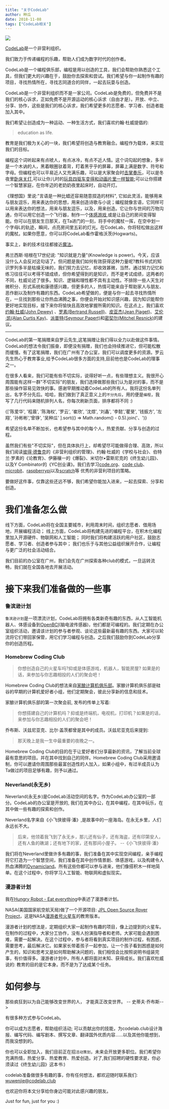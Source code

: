 ```yaml
---
title: "关于CodeLab"
author: 种瓜
date: 2018-11-08
tags: ["CodeLab相关"]
---
```


<img className="img-responsive" src="/img/creative_6bc22f2f.png" />

[CodeLab](https://www.codelab.club/)是一个非营利组织。

我们致力于传递编程的乐趣，帮助人们成为数字时代的创作者。<!--从教育入手-->

CodeLab是一个编程俱乐部，编程是用以创造的工具，我们会帮助你熟悉这个工具，但我们更大的兴趣在于，鼓励你去探索和尝试。我们希望与你一起制作有趣的项目，寻找热情所在，寻找志同道合的同伴，一起去玩耍与创造。

CodeLab是一个非营利组织而不是一家公司。CodeLab是免费的，但免费并不是我们的核心诉求，正如免费不是开源运动的核心诉求（自由才是）。开放、中立、分享、协作，这些是我们的核心诉求，我们希望更多的志愿者、学习者、创造者能加入其中。

我们希望让创造成为一种运动、一种生活方式，我们喜欢约翰·杜威提倡的:

>  education as life.

<!--truncate-->

教育是我们极为关心的一块，我们希望将创造与教育融合。编程作为载体，来实现我们的目标。

编程这个词听起来有点唬人，有点冰冷，有点不近人情。这个词勾起的想象，多半是一个木讷的人，黑着眼圈驮着背，盯着黑乎乎的屏幕，屏幕上满是数字、符号和字母。但编程也可以平易近人又充满乐趣，可以是大家聚会时[击掌奏乐](https://www.codelab.club/projects/)，可以是冬夜里[卧床关灯](https://www.codelab.club/projects/),可以让你儿时的[玩具四驱车变得和动画片里一样智能](https://www.codelab.club/projects/);可以让你搭建一个智慧家庭，在你年迈的老奶奶夜里起床时，自动开灯。

《理想国》里说:"言语是一种比蜡还容易随意捏造的材料", 它如此灵活，能够用来与朋友逗乐，用来表达你的思想，用来创造诗歌与小说；编程就像言语，它同样可以用来表达你的想法，用来与朋友逗乐，以及，用来创造。它让你与世间的万物沟通，你可以用它创造一个飞行器，制作一个[体感游戏](https://www.codelab.club/projects/),或是让自己的房间变得智能。你可以在朋友生日那天，在Ta进门的一刻，将手中的魔杖一挥，在空中划一个字母L的轨迹，瞬间，点亮房间里五彩的灯光。在CodeLab，你将轻松做出这样的魔杖。如果你愿意，你可以将CodeLab看作霍格沃茨(Hogwarts)。

事实上，新的技术往往都接近[魔法](https://www.codelab.club/projects/)。

弗兰西斯·培根在17世纪说: "知识就是力量"(Knowledge is power)。今天，应该没什么人会反对这句话了。但问题是我们如何有效获得这种力量呢?教科书式的知识罗列多半是枯燥无味的，我们努力去记忆，却收效甚微，当然，通过努力记忆和练习往往可以考得不错成绩，但你希望得到的是知识，而不是考试成绩，这两者的不同，杜威论述了很多。知识、逻辑和理性都不具有主动性。不排除一些人天生对微积分、形式系统和康德感兴趣，但更多的人，热情可能来自于帮助家人与朋友、恶作剧以及制作有趣的东西。CodeLab希望做的，便是与你一起去寻找热情所在，一旦找到那些让你热血沸腾之事，你便会开始对知识感兴趣，因为知识能帮你更好地实现目标，接下来你将愉快且高效地掌握所需的知识。在这点上，我们喜欢[约翰·杜威(John Dewey)](https://zh.wikipedia.org/zh/%E7%BA%A6%E7%BF%B0%C2%B7%E6%9D%9C%E5%A8%81) 、[罗素(Bertrand Russell)](https://zh.wikipedia.org/zh-hans/%E4%BC%AF%E7%89%B9%E5%85%B0%C2%B7%E7%BD%97%E7%B4%A0)、[皮亚杰(Jean Piaget)](https://zh.wikipedia.org/zh-hans/%E8%AE%93%C2%B7%E7%9A%AE%E4%BA%9E%E5%82%91)、[艾伦·凯(Alan Curtis Kay)](https://zh.wikipedia.org/zh-hans/%E8%89%BE%E4%BC%A6%C2%B7%E5%87%AF)、[派普特(Seymour Papert)](https://en.wikipedia.org/wiki/Seymour_Papert)和[密契尔(Mitchel Resnick)](https://en.wikipedia.org/wiki/Mitchel_Resnick)的建议。

---

CodeLab的第一笔捐赠来自罗云先生,这笔捐赠让我们得以全力以赴做这件事情。CodeLab的想法令我们振奋，即便没有捐赠，我们也会持续推进它，但可能松散而缓慢。有了这笔捐赠，我们在广州有了办公室，我们可以调度更多的资源。罗云先生热心于教育事业,给予CodeLab很多方面的支持,目前他也是CodeLab的理事之一。

在很多人看来，我们可能有些不切实际，说得好听一点，有些理想主义。我很开心周围能有这样一群"不切实际"的朋友，我们选择做那些我们认为是对的事，而不是那些操作容易见效快的事。感谢早期推动着CodeLab的所有人。我将这份名单列出，名字不分先后。哈哈，我们做到了真正意义上的`不分先后`，用的便是`编程`，我写了几行代码来随机排列人名，你每次刷新页面，排序都将不同 :)

<p>{['陈爱华', '程晨', '陈海权', '罗云', '崔欣', '沈煜', '刘鑫', '李懿','瞿旻', '钱振方', '左翔', '孙彬彬','曾铮', '吴种瓜' ].sort(() => Math.random() - 0.5).join('、')}</p>

希望这份名单不断加长，也希望参与其中的每个人，热爱贡献、分享与创造的过程。

<!--
消磨周日午后光阴的，哲学、徒步与骑车.
 但我大部分的你们，不会成为职业程序员，毕竟世上有趣的事情那么多，选择。所以你不必去背什么算法、数据结构，不必去记那些恼人标点符号规则。就像，我们给你一些逻辑积木块，去堆叠你的想法与创意。5分钟，你就可以起步
 我们认为这是值得做的，所以我们开始


我们不能帮你在C语言考试里多考5分，我们可能对于你要获得奥林匹克，也不会有什么立竿见影的效果。 -->

虽然我们有些"不切实际"，但在具体执行上，却希望尽可能做得合理、高效，所以我们阅读[彼得·德鲁克](https://zh.wikipedia.org/zh/%E5%BD%BC%E5%BE%97%C2%B7%E5%BE%B7%E9%B2%81%E5%85%8B)的《非营利组织的管理》、约翰·杜威的《学校与社会》、伯特兰·罗素的《论教育》、伊藤穰一的《爆裂》、米切尔•雷斯尼克的《终生幼儿园》、以及Y Combinator的《YC创业课》。我们去学习[code.org](https://code.org/learn)、[code club](https://www.codeclub.org.uk/)、[microbit](http://microbit.org)、[raspberrypi](https://raspberrypi.org)以及[scratch](https://scratch.mit.edu/)等 优秀的非营利项目的策略。

要做好这件事，仅靠这些还远不够，我们希望你能加入进来，一起去探索、分享和创造。


<!--我们不赞同目前这个领域大家做的大部分事情。-->

# 我们准备怎么做
<!--
CodeLab将探索多种club模式，构建编程教育的基础设施，科普。我们力图做到中立、客观，不蹭热点不站队:)-->

线下方面，CodeLab将在全国主要城市，利用周末时间，组织志愿者、借用场地，开展编程活动；
线上方面，CodeLab将构建先进的编程平台，在积木化编程里加入开源硬件、物联网和人工智能；
同时我们将构建活跃的用户社区，鼓励志愿者、学习者、创造者参与其中；
我们也乐于与其他公益组织展开合作，让编程与更广泛的社会活动结合。

我们目前的办公室在广州，我们会先在广州探索各种club的模式，一旦运转流畅，我们就在全国各地去开展活动。

# 接下来我们准备做的一些事
### 鲁滨逊计划
<!--
    *  培养志愿者
    *  漂流
    *  动手打造
    *  play
    *  wedo2，ev3，租赁式
    *  交互设计、空间编程、物联网、人工智能、情景剧。
-->

`鲁滨逊计划`是一项漂流计划，CodeLab将拥有各类新奇有趣的东西，从人工智能机器人、体感设备到[OpenBCI](https://openbci.com/)(脑电波传感器)，他们都是可编程的。我们定期在办公室组织活动，邀请该计划的参与者参观、谈论这些最新最有趣的东西。大家可以轮流将它们带回家保管，用它们学习编程与创造。之后我们鼓励你到CodeLab分享你的创造历程。

### Homebrew Coding Club
<!--
    *  爱好者小组
    *  会员通信，邮件组。微信群会冷掉。
    那天晚上是我一生中最重要的夜晚之一。
-->

>  你想创造自己的火星车吗?抑或是体感游戏，机器人，智能房屋? 如果是的话，来参加与你志趣相投的人们的聚会吧！

Homebrew Coding Club的想法来自[家酿计算机俱乐部](https://en.wikipedia.org/wiki/Homebrew_Computer_Club)。家酿计算机俱乐部是硅谷的早期的计算机爱好者小组，他们定期聚会，彼此分享新的信息和技术。

家酿计算机俱乐部的第一次聚会前, 发布的传单上写着:

>  你想搭建自己的计算机吗？抑或是终端机，电视机，打印机？如果是的话，来参加与你志趣相投的人们的聚会吧！


乔布斯、沃兹尼亚克、比尔·盖茨都曾是其中的成员。沃兹尼亚克后来提到:

>  那天晚上是我一生中最重要的夜晚之一。

Homebrew Coding Club的目的在于让爱好者们分享最新的资讯，了解当前全球最有意思的项目。并在其中找到自己的同伴。Homebrew Coding Club采用邀请制，你可以邀请你周围那些最富创造性的人加入，如果小组中，有过半成员认为Ta做过的项目足够有趣，则予以通过。

### Neverland(永无乡)
<!--
    *  开放办公室
        *  kinect
        *  智能家居
-->

Neverland(永无乡)是CodeLab活动空间的名字。作为CodeLab办公室的一部分。CodeLab的办公室是开放的, <!--你可以在任何时间来找我们玩，-->我们在其中办公，在其中编程，在其中玩乐，在其中做一些有趣的探索和创作。

Neverland名字来自《小飞侠彼得·潘》,是故事中的一座海岛。在永无乡里，人们永远长不大。

>  后来，他领着我飞到了永无乡，那儿还有仙子，还有海盗，还有印第安人，还有人鱼的礁湖；还有地下的家，还有那间小屋子。 --《小飞侠彼得·潘》

我们将在Neverland里做许多有趣的事，我们准备在其中实现空间编程，亲手编程将它打造为一个智慧空间，我们准备在其中创作情景剧、体感游戏，以及构建令人热血沸腾的[Dynamicland](https://blog.just4fun.site/the-next-big-thing-is-a-room.html)。所有这些你都可以参与进来，他们像搭积木一样地简单。在这个过程中，你将学习人工智能、物联网和虚拟现实。

### 漫游者计划
我在[Hungry Robot - Eat everything](https://blog.just4fun.site/Hungry-Robot-Eat-everything.html#_9)中表述了漫游者计划。

NASA(美国国家航空航天局)做了一个开源项目: [JPL Open Source Rover Project](https://github.com/nasa-jpl/open-source-rover)，这是NASA[漫游者号火星车](https://zh.wikipedia.org/zh-hans/%E7%81%AB%E6%98%9F%E6%8E%A2%E6%B5%8B%E6%BC%AB%E6%B8%B8%E8%80%85)的教育版本。

漫游者计划的想法是，定期组织大家一起制作有趣的项目，像上边提到的火星车。在制作的过程中，大家分工协作，没有人扮演指导者和老师。大家可能会遇到困难，需要一起解决。在这个过程中，参与者将看到真实项目的制作过程，有困惑，需要思考，最后解决它。如果家长带着孩子一起参加，让一个孩子看到困惑是如何产生的，知识和思考又是如何帮助解决问题的，我们相信会比按照说明书组装完事，有价值得多。漫游者计划中，所有人都将面对未知、获得成长。我们喜欢杜威说的: 教育的目的是它本身。而不是为了达成某个任务。


# 如何参与
<!-->  那些疯狂到以为自己能够改变世界的人， 才能真正改变世界。 -- 史蒂夫·乔布斯-->

有很多种方式参与CodeLab。

你可以成为志愿者，帮助组织活动; 可以贡献出你的技能，为codelab.club设计海报、编写代码、编写剧本、撰写文章、翻译国外优质内容......以及其他你能想到，而我没想到的。

你也可以全职加入，我们目前正在招`活动策划`，未来会开放更多职位。我们希望你充满热情，热爱分享、热爱教育、热爱创造。对了,我们招聘的硬性要求是，你必须读过《终生幼儿园》这本书:)

codelab准备做很多有趣的事，你有任何想法，都欢迎随时联系我们: wuwenjie@codelab.club

也欢迎你将本文分享给你身边可能对此感兴趣的朋友。

Just for fun, just for you :)

<!--
# 参考
*  [codelab.club](https://www.codelab.club/)
*  ["下一件大事"是一个房间](https://blog.just4fun.site/the-next-big-thing-is-a-room.html#neverland)
*  [Hungry Robot - Eat everything](https://blog.just4fun.site/Hungry-Robot-Eat-everything.html#_9)
*  [codelab-adapter](https://codelab-adapter-docs.codelab.club/)
*  [scratch3-adapter value](https://codelab-adapter-docs.codelab.club/about/value/)
*  [Scratch3 Lab](https://blog.just4fun.site/Scratch3-Lab.html)
-->
